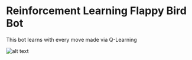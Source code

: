 # Reinforcement Learning Flappy Bird Bot

This bot learns with every move made via Q-Learning

![alt text](https://raw.githubusercontent.com/devaar100/RL-FlapPyBird/master/FlapPyBird/screenshot1.png)
